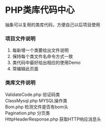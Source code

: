 # PHP类库代码中心
抽象可以复用的类库代码，方便自己以后项目使用

### 项目文件说明   
1. 每新增一个类要给出文件说明
2. 保持每个类文件名命令方式一致
3. 类代码中最好给出相应的使用Demo
4. 常编辑此页面

### 类库文件说明   
ValidateCode.php  验证码类  
ClassMysql.php    MYSQL操作类  
Bom.php 		  检测文件是否有bom头  
Pagination.php    分页类  
HttpHeaderResponse.php 获取HTTP响应消息头  